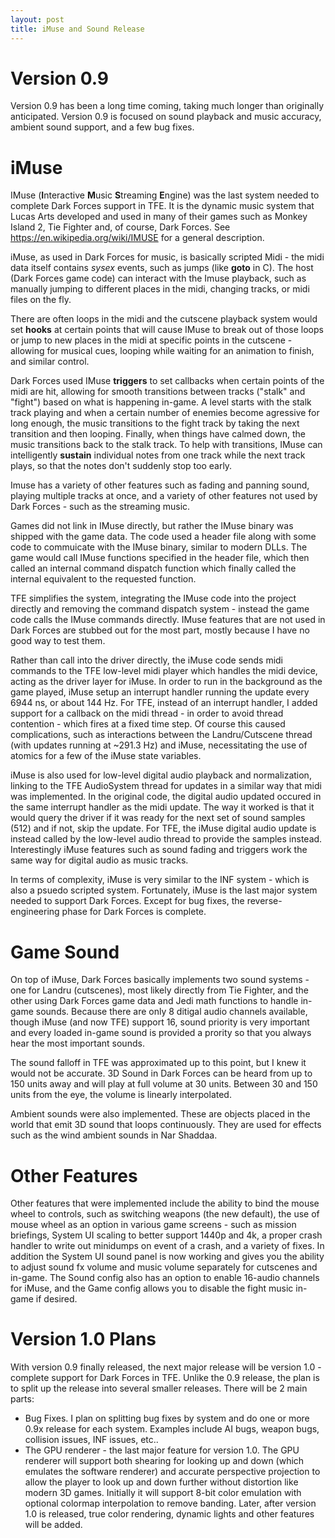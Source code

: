 ```yaml
---
layout: post
title: iMuse and Sound Release
---
```


# Version 0.9
Version 0.9 has been a long time coming, taking much longer than originally anticipated. Version 0.9 is focused on sound playback and music accuracy, ambient sound support, and a few bug fixes.

# iMuse
IMuse (**I**nteractive **M**usic **S**treaming **E**ngine) was the last system needed to complete Dark Forces support in TFE. It is the dynamic music system that Lucas Arts developed and used in many of their games such as Monkey Island 2, Tie Fighter and, of course, Dark Forces. See https://en.wikipedia.org/wiki/IMUSE for a general description.

iMuse, as used in Dark Forces for music, is basically scripted Midi - the midi data itself contains *sysex* events, such as jumps (like **goto** in C). The host (Dark Forces game code) can interact with the Imuse playback, such as manually jumping to different places in the midi, changing tracks, or midi files on the fly.

There are often loops in the midi and the cutscene playback system would set **hooks** at certain points that will cause IMuse to break out of those loops or jump to new places in the midi at specific points in the cutscene - allowing for musical cues, looping while waiting for an animation to finish, and similar control.

Dark Forces used IMuse **triggers** to set callbacks when certain points of the midi are hit, allowing for smooth transitions between tracks ("stalk" and "fight") based on what is happening in-game. A level starts with the stalk track playing and when a certain number of enemies become agressive for long enough, the music transitions to the fight track by taking the next transition and then looping. Finally, when things have calmed down, the music transitions back to the stalk track. To help with transitions, IMuse can intelligently **sustain** individual notes from one track while the next track plays, so that the notes don't suddenly stop too early.

Imuse has a variety of other features such as fading and panning sound, playing multiple tracks at once, and a variety of other features not used by Dark Forces - such as the streaming music.

Games did not link in IMuse directly, but rather the IMuse binary was shipped with the game data. The code used a header file along with some code to commuicate with the IMuse binary, similar to modern DLLs. The game would call IMuse functions specified in the header file, which then called an internal command dispatch function which finally called the internal equivalent to the requested function.

TFE simplifies the system, integrating the IMuse code into the project directly and removing the command dispatch system - instead the game code calls the IMuse commands directly. IMuse features that are not used in Dark Forces are stubbed out for the most part, mostly because I have no good way to test them.

Rather than call into the driver directly, the iMuse code sends midi commands to the TFE low-level midi player which handles the midi device, acting as the driver layer for iMuse. In order to run in the background as the game played, iMuse setup an interrupt handler running the update every 6944 ns, or about 144 Hz. For TFE, instead of an interrupt handler, I added support for a callback on the midi thread - in order to avoid thread contention - which fires at a fixed time step. Of course this caused complications, such as interactions between the Landru/Cutscene thread (with updates running at ~291.3 Hz) and iMuse, necessitating the use of atomics for a few of the iMuse state variables.

iMuse is also used for low-level digital audio playback and normalization, linking to the TFE AudioSystem thread for updates in a similar way that midi was implemented. In the original code, the digital audio updated occured in the same interrupt handler as the midi update. The way it worked is that it would query the driver if it was ready for the next set of sound samples (512) and if not, skip the update. For TFE, the iMuse digital audio update is instead called by the low-level audio thread to provide the samples instead. Interestingly iMuse features such as sound fading and triggers work the same way for digital audio as music tracks.

In terms of complexity, iMuse is very similar to the INF system - which is also a psuedo scripted system. Fortunately, iMuse is the last major system needed to support Dark Forces. Except for bug fixes, the reverse-engineering phase for Dark Forces is complete.

# Game Sound
On top of iMuse, Dark Forces basically implements two sound systems - one for Landru (cutscenes), most likely directly from Tie Fighter, and the other using Dark Forces game data and Jedi math functions to handle in-game sounds. Because there are only 8 ditigal audio channels available, though iMuse (and now TFE) support 16, sound priority is very important and every loaded in-game sound is provided a prority so that you always hear the most important sounds.

The sound falloff in TFE was approximated up to this point, but I knew it would not be accurate. 3D Sound in Dark Forces can be heard from up to 150 units away and will play at full volume at 30 units. Between 30 and 150 units from the eye, the volume is linearly interpolated.

Ambient sounds were also implemented. These are objects placed in the world that emit 3D sound that loops continuously. They are used for effects such as the wind ambient sounds in Nar Shaddaa.

# Other Features
Other features that were implemented include the ability to bind the mouse wheel to controls, such as switching weapons (the new default), the use of mouse wheel as an option in various game screens - such as mission briefings, System UI scaling to better support 1440p and 4k, a proper crash handler to write out minidumps on event of a crash, and a variety of fixes. In addition the System UI sound panel is now working and gives you the ability to adjust sound fx volume and music volume separately for cutscenes and in-game. The Sound config also has an option to enable 16-audio channels for iMuse, and the Game config allows you to disable the fight music in-game if desired.

# Version 1.0 Plans
With version 0.9 finally released, the next major release will be version 1.0 - complete support for Dark Forces in TFE. Unlike the 0.9 release, the plan is to split up the release into several smaller releases. There will be 2 main parts:
* Bug Fixes. I plan on splitting bug fixes by system and do one or more 0.9x release for each system. Examples include AI bugs, weapon bugs, collision issues, INF issues, etc..
* The GPU renderer - the last major feature for version 1.0. The GPU renderer will support both shearing for looking up and down (which emulates the software renderer) and accurate perspective projection to allow the player to look up and down further without distortion like modern 3D games. Initially it will support 8-bit color emulation with optional colormap interpolation to remove banding. Later, after version 1.0 is released, true color rendering, dynamic lights and other features will be added.
